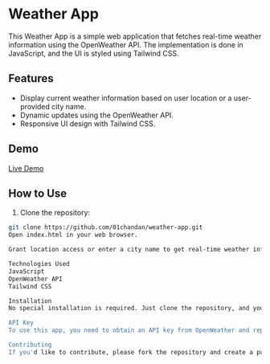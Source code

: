 # Weather App

This Weather App is a simple web application that fetches real-time weather information using the OpenWeather API. The implementation is done in JavaScript, and the UI is styled using Tailwind CSS.

## Features

- Display current weather information based on user location or a user-provided city name.
- Dynamic updates using the OpenWeather API.
- Responsive UI design with Tailwind CSS.

## Demo

[Live Demo](#) <!-- Add the link to your live demo when available -->

## How to Use

1. Clone the repository:

```bash
git clone https://github.com/01chandan/weather-app.git
Open index.html in your web browser.

Grant location access or enter a city name to get real-time weather information.

Technologies Used
JavaScript
OpenWeather API
Tailwind CSS

Installation
No special installation is required. Just clone the repository, and you're good to go.

API Key
To use this app, you need to obtain an API key from OpenWeather and replace the placeholder in the code with your key.

Contributing
If you'd like to contribute, please fork the repository and create a pull request. Feel free to open issues for any bugs or feature requests.
